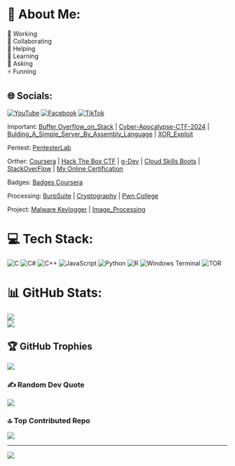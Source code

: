 # 💫 About Me:
🔭 Working<br>👯 Collaborating<br>🤝 Helping<br>🌱 Learning<br>💬 Asking<br>⚡ Funning


## 🌐 Socials:
[![YouTube](https://img.shields.io/badge/YouTube-%23FF0000.svg?logo=YouTube&logoColor=white)](https://youtube.com/@mindsetcoder) [![Facebook](https://img.shields.io/badge/Facebook-%231877F2.svg?logo=Facebook&logoColor=white)](https://www.facebook.com/groups/852807645823305) [![TikTok](https://img.shields.io/badge/TikTok-%23000000.svg?logo=TikTok&logoColor=white)](https://tiktok.com/@mindsetandcoder) 

Important:
[Buffer Overflow_on_Stack](https://github.com/DoNCCong/Basic_Stack_Exploitation)
|
[Cyber-Apocalypse-CTF-2024](https://www.youtube.com/watch?v=eYK84MnUlzo&t=1520s)
|
[Bulding_A_Simple_Server_By_Assembly_Language](https://github.com/DoNCCong/Bulding_A_Simple_Server_By_Assembly_Language)
|
[XOR_Exploit](https://www.youtube.com/watch?v=e2mxpO3zwVQ)

Pentest:
[PentesterLab](https://pentesterlab.com/profile/DoNgocChiCong)

Orther:
[Coursera](https://www.coursera.org/user/d7a6b81cae5cd18e9291f33148a868aa)
|
[Hack The Box CTF](https://ctf.hackthebox.com/user/profile/124780)
|
[g-Dev](https://g.dev/DoNgocChiCong)
|
[Cloud Skills Boots](https://www.cloudskillsboost.google/public_profiles/92397003-2d7f-445f-97fd-6735089e435e)
|
[StackOverFlow](https://stackoverflow.com/users/22490985/%c4%90%e1%bb%97-c%c3%b4ng?tab=profile)
|
[My Online Certification](https://www.youtube.com/watch?v=ZOSzzn-hJNY)

Badges:
[Badges Coursera](https://www.credly.com/users/do-ngoc-chi-cong/badges)

Processing:
[BurpSuite](https://github.com/DoNCCong/BurpSuite)
|
[Cryptography](https://cryptohack.org/user/DoCong/)
|
[Pwn College](https://pwn.college/hacker/DoCong)

Project:
[Malware Keylogger](https://www.youtube.com/watch?v=sVb4AsmOnVQ&t=98s)
|
[Image_Processing](https://www.youtube.com/watch?v=P2JrS1aMs2w&t=730s)

# 💻 Tech Stack:
![C](https://img.shields.io/badge/c-%2300599C.svg?style=for-the-badge&logo=c&logoColor=white) ![C#](https://img.shields.io/badge/c%23-%23239120.svg?style=for-the-badge&logo=csharp&logoColor=white) ![C++](https://img.shields.io/badge/c++-%2300599C.svg?style=for-the-badge&logo=c%2B%2B&logoColor=white) ![JavaScript](https://img.shields.io/badge/javascript-%23323330.svg?style=for-the-badge&logo=javascript&logoColor=%23F7DF1E) ![Python](https://img.shields.io/badge/python-3670A0?style=for-the-badge&logo=python&logoColor=ffdd54) ![R](https://img.shields.io/badge/r-%23276DC3.svg?style=for-the-badge&logo=r&logoColor=white) ![Windows Terminal](https://img.shields.io/badge/Windows%20Terminal-%234D4D4D.svg?style=for-the-badge&logo=windows-terminal&logoColor=white) ![TOR](https://img.shields.io/badge/tor-%237E4798.svg?style=for-the-badge&logo=tor-project&logoColor=white)
# 📊 GitHub Stats:
![](https://github-readme-stats.vercel.app/api?username=DoNCCong&theme=dark&hide_border=false&include_all_commits=false&count_private=false)<br/>
![](https://github-readme-streak-stats.herokuapp.com/?user=DoNCCong&theme=dark&hide_border=false)<br/>
<!-- ![](https://github-readme-stats.vercel.app/api/top-langs/?username=DoNCCong&theme=dark&hide_border=false&include_all_commits=false&count_private=false&layout=compact) -->

## 🏆 GitHub Trophies
![](https://github-profile-trophy.vercel.app/?username=DoNCCong&theme=matrix&no-frame=false&no-bg=true&margin-w=5)

### ✍️ Random Dev Quote
![](https://quotes-github-readme.vercel.app/api?type=horizontal&theme=dark)

### 🔝 Top Contributed Repo
![](https://github-contributor-stats.vercel.app/api?username=DoNCCong&limit=7&theme=dark&combine_all_yearly_contributions=true)


---
[![](https://visitcount.itsvg.in/api?id=DoNCCong&icon=6&color=0)](https://visitcount.itsvg.in)

<!-- Proudly created with GPRM ( https://gprm.itsvg.in ) -->
